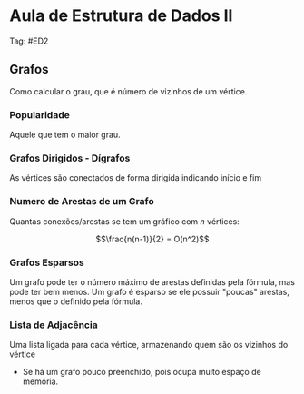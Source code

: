 # Aula de Estrutura de Dados II

Tag: #ED2

## Grafos

Como calcular o grau, que é número de vizinhos de um vértice.

### Popularidade

Aquele que tem o maior grau.

### Grafos Dirigidos - Dígrafos

As vértices são conectados de forma dirigida indicando início e fim

### Numero de Arestas de um Grafo

Quantas conexões/arestas se tem um gráfico com $n$ vértices:

$$\frac{n(n-1)}{2} = O(n^2)$$

### Grafos Esparsos

Um grafo pode ter o número máximo de arestas definidas pela fórmula, mas pode ter bem menos. Um grafo é esparso se ele possuir "poucas" arestas, menos que o definido pela fórmula.

### Lista de Adjacência

Uma lista ligada para cada vértice, armazenando quem são os vizinhos do vértice

* Se há um grafo pouco preenchido, pois ocupa muito espaço de memória.
